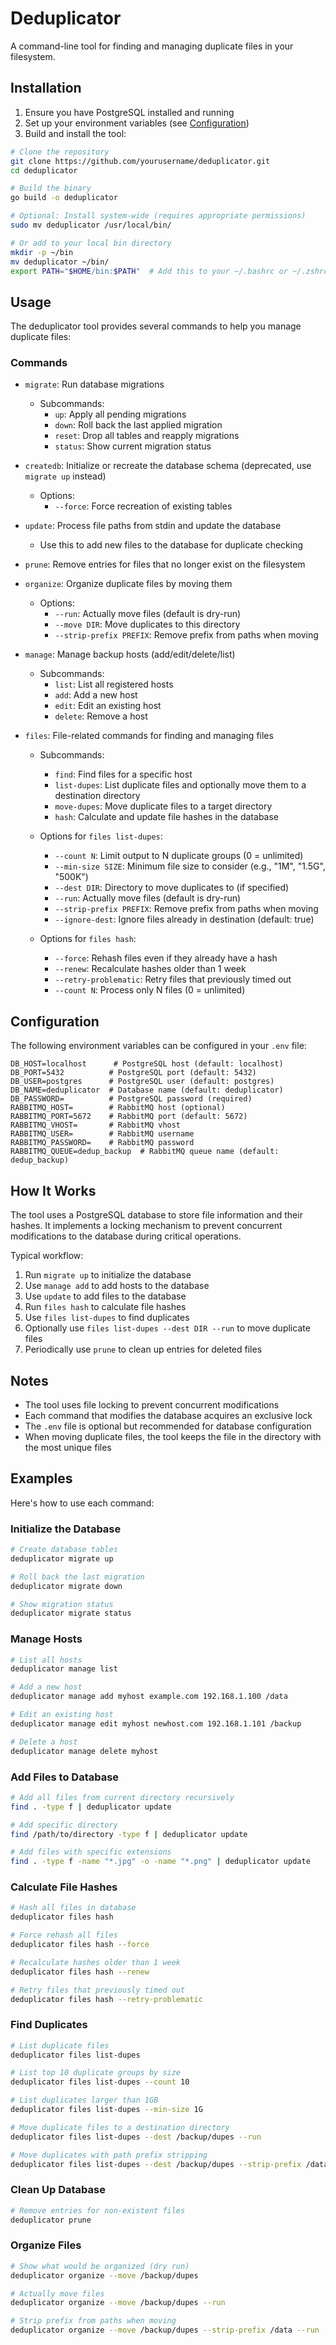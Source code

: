 # Deduplicator

A command-line tool for finding and managing duplicate files in your filesystem.

## Installation

1. Ensure you have PostgreSQL installed and running
2. Set up your environment variables (see [Configuration](#configuration))
3. Build and install the tool:

```bash
# Clone the repository
git clone https://github.com/yourusername/deduplicator.git
cd deduplicator

# Build the binary
go build -o deduplicator

# Optional: Install system-wide (requires appropriate permissions)
sudo mv deduplicator /usr/local/bin/

# Or add to your local bin directory
mkdir -p ~/bin
mv deduplicator ~/bin/
export PATH="$HOME/bin:$PATH"  # Add this to your ~/.bashrc or ~/.zshrc
```

## Usage

The deduplicator tool provides several commands to help you manage duplicate files:

### Commands

- `migrate`: Run database migrations
  - Subcommands:
    - `up`: Apply all pending migrations
    - `down`: Roll back the last applied migration
    - `reset`: Drop all tables and reapply migrations
    - `status`: Show current migration status

- `createdb`: Initialize or recreate the database schema (deprecated, use `migrate up` instead)
  - Options:
    - `--force`: Force recreation of existing tables

- `update`: Process file paths from stdin and update the database
  - Use this to add new files to the database for duplicate checking

- `prune`: Remove entries for files that no longer exist on the filesystem

- `organize`: Organize duplicate files by moving them
  - Options:
    - `--run`: Actually move files (default is dry-run)
    - `--move DIR`: Move duplicates to this directory
    - `--strip-prefix PREFIX`: Remove prefix from paths when moving

- `manage`: Manage backup hosts (add/edit/delete/list)
  - Subcommands:
    - `list`: List all registered hosts
    - `add`: Add a new host
    - `edit`: Edit an existing host
    - `delete`: Remove a host

- `files`: File-related commands for finding and managing files
  - Subcommands:
    - `find`: Find files for a specific host
    - `list-dupes`: List duplicate files and optionally move them to a destination directory
    - `move-dupes`: Move duplicate files to a target directory
    - `hash`: Calculate and update file hashes in the database

  - Options for `files list-dupes`:
    - `--count N`: Limit output to N duplicate groups (0 = unlimited)
    - `--min-size SIZE`: Minimum file size to consider (e.g., "1M", "1.5G", "500K")
    - `--dest DIR`: Directory to move duplicates to (if specified)
    - `--run`: Actually move files (default is dry-run)
    - `--strip-prefix PREFIX`: Remove prefix from paths when moving
    - `--ignore-dest`: Ignore files already in destination (default: true)

  - Options for `files hash`:
    - `--force`: Rehash files even if they already have a hash
    - `--renew`: Recalculate hashes older than 1 week
    - `--retry-problematic`: Retry files that previously timed out
    - `--count N`: Process only N files (0 = unlimited)

## Configuration

The following environment variables can be configured in your `.env` file:

```env
DB_HOST=localhost      # PostgreSQL host (default: localhost)
DB_PORT=5432          # PostgreSQL port (default: 5432)
DB_USER=postgres      # PostgreSQL user (default: postgres)
DB_NAME=deduplicator  # Database name (default: deduplicator)
DB_PASSWORD=          # PostgreSQL password (required)
RABBITMQ_HOST=        # RabbitMQ host (optional)
RABBITMQ_PORT=5672    # RabbitMQ port (default: 5672)
RABBITMQ_VHOST=       # RabbitMQ vhost
RABBITMQ_USER=        # RabbitMQ username
RABBITMQ_PASSWORD=    # RabbitMQ password
RABBITMQ_QUEUE=dedup_backup  # RabbitMQ queue name (default: dedup_backup)
```

## How It Works

The tool uses a PostgreSQL database to store file information and their hashes. It implements a locking mechanism to prevent concurrent modifications to the database during critical operations.

Typical workflow:
1. Run `migrate up` to initialize the database
2. Use `manage add` to add hosts to the database
3. Use `update` to add files to the database
4. Run `files hash` to calculate file hashes
5. Use `files list-dupes` to find duplicates
6. Optionally use `files list-dupes --dest DIR --run` to move duplicate files
7. Periodically use `prune` to clean up entries for deleted files

## Notes

- The tool uses file locking to prevent concurrent modifications
- Each command that modifies the database acquires an exclusive lock
- The `.env` file is optional but recommended for database configuration
- When moving duplicate files, the tool keeps the file in the directory with the most unique files

## Examples

Here's how to use each command:

### Initialize the Database
```bash
# Create database tables
deduplicator migrate up

# Roll back the last migration
deduplicator migrate down

# Show migration status
deduplicator migrate status
```

### Manage Hosts
```bash
# List all hosts
deduplicator manage list

# Add a new host
deduplicator manage add myhost example.com 192.168.1.100 /data

# Edit an existing host
deduplicator manage edit myhost newhost.com 192.168.1.101 /backup

# Delete a host
deduplicator manage delete myhost
```

### Add Files to Database
```bash
# Add all files from current directory recursively
find . -type f | deduplicator update

# Add specific directory
find /path/to/directory -type f | deduplicator update

# Add files with specific extensions
find . -type f -name "*.jpg" -o -name "*.png" | deduplicator update
```

### Calculate File Hashes
```bash
# Hash all files in database
deduplicator files hash

# Force rehash all files
deduplicator files hash --force

# Recalculate hashes older than 1 week
deduplicator files hash --renew

# Retry files that previously timed out
deduplicator files hash --retry-problematic
```

### Find Duplicates
```bash
# List duplicate files
deduplicator files list-dupes

# List top 10 duplicate groups by size
deduplicator files list-dupes --count 10

# List duplicates larger than 1GB
deduplicator files list-dupes --min-size 1G

# Move duplicate files to a destination directory
deduplicator files list-dupes --dest /backup/dupes --run

# Move duplicates with path prefix stripping
deduplicator files list-dupes --dest /backup/dupes --strip-prefix /data --run
```

### Clean Up Database
```bash
# Remove entries for non-existent files
deduplicator prune
```

### Organize Files
```bash
# Show what would be organized (dry run)
deduplicator organize --move /backup/dupes

# Actually move files
deduplicator organize --move /backup/dupes --run

# Strip prefix from paths when moving
deduplicator organize --move /backup/dupes --strip-prefix /data --run
```
